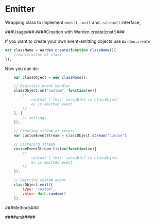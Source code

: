 Emitter
=========

Wrapping class to implement <code>emit()</code>, <code>.on()</code> and <code>.stream()</code> interface;


###Usage###
####Creation with Warden.create(cnstr)###

If you want to create your own event-emitting objects use <code>Warden.create</code>

```js
var className = Warden.create(function className(){
	//constructor of class
});
```

Now you can do:
```js
	var classObject = new className();

	// Registers event handler 
	classObject.on("custom", function(ev){
		/* 
			context ('this' variable) is classObject
			ev is emitted event
		*/
	}, {
		// settings
	});

	// Creating stream of events
	var customEventStream = classObject.stream("custom");

	// Listening stream
	customEventStream.listen(function(ev){
		/* 
			context ('this' variable) is classObject
			ev is emitted event
		*/
	});

	// Emitting custom event
	classObject.emit({
		type: "custom",
		value: Math.random()
	});
```

###Methods###

####emit####



